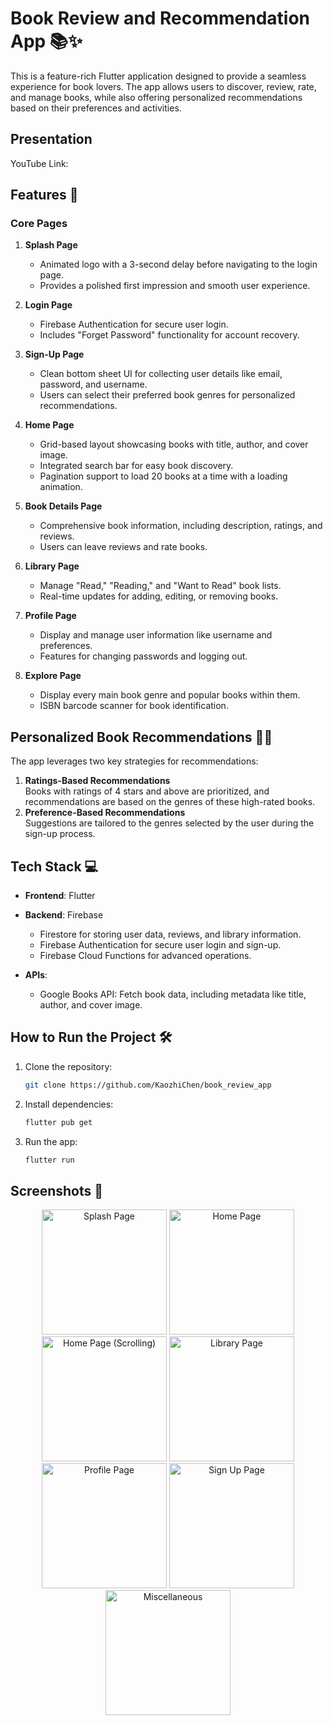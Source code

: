 # Book Review and Recommendation App 📚✨

This is a feature-rich Flutter application designed to provide a seamless experience for book lovers. The app allows users to discover, review, rate, and manage books, while also offering personalized recommendations based on their preferences and activities.

## Presentation

YouTube Link:

## Features 🚀

### Core Pages

1. **Splash Page**

   - Animated logo with a 3-second delay before navigating to the login page.
   - Provides a polished first impression and smooth user experience.

2. **Login Page**

   - Firebase Authentication for secure user login.
   - Includes "Forget Password" functionality for account recovery.

3. **Sign-Up Page**

   - Clean bottom sheet UI for collecting user details like email, password, and username.
   - Users can select their preferred book genres for personalized recommendations.

4. **Home Page**

   - Grid-based layout showcasing books with title, author, and cover image.
   - Integrated search bar for easy book discovery.
   - Pagination support to load 20 books at a time with a loading animation.

5. **Book Details Page**

   - Comprehensive book information, including description, ratings, and reviews.
   - Users can leave reviews and rate books.

6. **Library Page**

   - Manage "Read," "Reading," and "Want to Read" book lists.
   - Real-time updates for adding, editing, or removing books.

7. **Profile Page**
   - Display and manage user information like username and preferences.
   - Features for changing passwords and logging out.

8. **Explore Page**
   - Display every main book genre and popular books within them.
   - ISBN barcode scanner for book identification.

## Personalized Book Recommendations 📖✨

The app leverages two key strategies for recommendations:

1. **Ratings-Based Recommendations**  
   Books with ratings of 4 stars and above are prioritized, and recommendations are based on the genres of these high-rated books.
2. **Preference-Based Recommendations**  
   Suggestions are tailored to the genres selected by the user during the sign-up process.

## Tech Stack 💻

- **Frontend**: Flutter
- **Backend**: Firebase

  - Firestore for storing user data, reviews, and library information.
  - Firebase Authentication for secure user login and sign-up.
  - Firebase Cloud Functions for advanced operations.

- **APIs**:
  - Google Books API: Fetch book data, including metadata like title, author, and cover image.

## How to Run the Project 🛠️

1. Clone the repository:
   ```bash
   git clone https://github.com/KaozhiChen/book_review_app
   ```
2. Install dependencies:
   ```bash
   flutter pub get
   ```
3. Run the app:
   ```bash
   flutter run
   ```

## Screenshots 📸

<p align="center">
  <img src="assets/demo/splash.gif" alt="Splash Page" width="200">
  <img src="assets/demo/home.gif" alt="Home Page" width="200">
  <img src="assets/demo/home2.gif" alt="Home Page (Scrolling)" width="200">
  <img src="assets/demo/library.gif" alt="Library Page" width="200">
  <img src="assets/demo/profile.gif" alt="Profile Page" width="200">
  <img src="assets/demo/sign_up.gif" alt="Sign Up Page" width="200">
  <img src="assets/demo/untitled.gif" alt="Miscellaneous" width="200">
</p>
